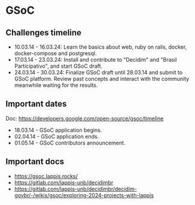 # GSoC

## Challenges timeline

- 10.03.14 - 16.03.24: Learn the basics about web, ruby on rails, docker, docker-compose and postgresql.
- 17.03.14 - 23.03.24: Install and contribute to "Decidim" and "Brasil Participativo", and start GSoC draft.
- 24.03.14 - 30.03.24: Finalize GSoC draft until 28.03.14 and submit to GSoC platform. Review past concepts and interact with the community meanwhile waiting for the results.

## Important dates

Doc: https://developers.google.com/open-source/gsoc/timeline

- 18.03.14 - GSoC application begins.
- 02.04.14 - GSoC application ends.
- 01.05.14 - GSoC contributors announcement.

## Important docs

- https://gsoc.lappis.rocks/
- https://gitlab.com/lappis-unb/decidimbr
- https://gitlab.com/lappis-unb/decidimbr/decidim-govbr/-/wikis/gsoc/exploring-2024-projects-with-lappis